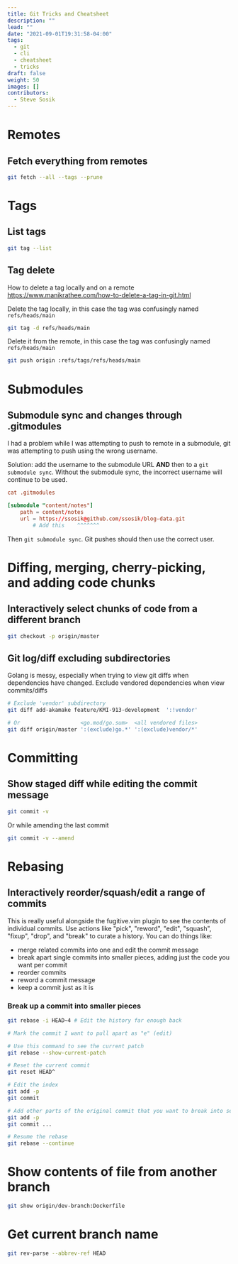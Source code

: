 ```yaml
---
title: Git Tricks and Cheatsheet
description: ""
lead: ""
date: "2021-09-01T19:31:58-04:00"
tags:
  - git
  - cli
  - cheatsheet
  - tricks
draft: false
weight: 50
images: []
contributors:
  - Steve Sosik
---
```


# Remotes

## Fetch everything from remotes

```bash
git fetch --all --tags --prune
```

# Tags

## List tags

```bash
git tag --list
```

## Tag delete

How to delete a tag locally and on a remote
https://www.manikrathee.com/how-to-delete-a-tag-in-git.html

Delete the tag locally, in this case the tag was confusingly named `refs/heads/main`
```bash
git tag -d refs/heads/main
```

Delete it from the remote, in this case the tag was confusingly named `refs/heads/main`
```bash
git push origin :refs/tags/refs/heads/main
```

# Submodules

## Submodule sync and changes through .gitmodules

I had a problem while I was attempting to push to remote in a submodule, git
was attempting to push using the wrong username.

Solution: add the username to the submodule URL **AND** then to a `git submodule
sync`. Without the submodule sync, the incorrect username will continue to be
used.

```toml
cat .gitmodules

[submodule "content/notes"]
	path = content/notes
	url = https://ssosik@github.com/ssosik/blog-data.git
        # Add this    ^^^^^^^
```

Then `git submodule sync`. Git pushes should then use the correct user.

# Diffing, merging, cherry-picking, and adding code chunks

## Interactively select chunks of code from a different branch

```bash
git checkout -p origin/master
```

## Git log/diff excluding subdirectories

Golang is messy, especially when trying to view git diffs when dependencies have
changed. Exclude vendored dependencies when view commits/diffs

```bash
# Exclude 'vendor' subdirectory
git diff add-akamake feature/KMI-913-development  ':!vendor'

# Or                   <go.mod/go.sum>  <all vendored files>
git diff origin/master ':(exclude)go.*' ':(exclude)vendor/*'
```

# Committing

## Show staged diff while editing the commit message

```bash
git commit -v
```

Or while amending the last commit
```bash
git commit -v --amend
```

# Rebasing

## Interactively reorder/squash/edit a range of commits

This is really useful alongside the fugitive.vim plugin to see the contents of
individual commits. Use actions like "pick", "reword", "edit", "squash",
"fixup", "drop", and "break" to curate a history. You can do things like:
- merge related commits into one and edit the commit message
- break apart single commits into smaller pieces, adding just the code you want
    per commit
- reorder commits
- reword a commit message
- keep a commit just as it is

### Break up a commit into smaller pieces

```bash
git rebase -i HEAD~4 # Edit the history far enough back

# Mark the commit I want to pull apart as "e" (edit)

# Use this command to see the current patch
git rebase --show-current-patch

# Reset the current commit
git reset HEAD^

# Edit the index
git add -p
git commit

# Add other parts of the original commit that you want to break into separate commits
git add -p
git commit ...

# Resume the rebase
git rebase --continue
```

# Show contents of file from another branch

```bash
git show origin/dev-branch:Dockerfile
```

# Get current branch name

```bash
git rev-parse --abbrev-ref HEAD
```
